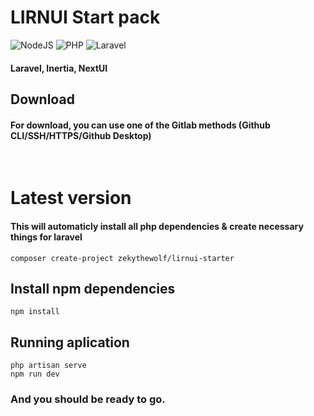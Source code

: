 # LIRNUI Start pack

![NodeJS](https://img.shields.io/badge/NodeJS-20.x-%23fff?style=for-the-badge)
![PHP](https://img.shields.io/badge/PHP-8.2.x-%23fff?style=for-the-badge)
![Laravel](https://img.shields.io/badge/Laravel-11.0-%23fff?style=for-the-badge)

#### Laravel, Inertia, NextUI

## Download
#### For download, you can use one of the Gitlab methods (Github CLI/SSH/HTTPS/Github Desktop)

<br />

# Latest version
#### This will automaticly install all php dependencies & create necessary things for laravel
```
composer create-project zekythewolf/lirnui-starter
```

## Install npm dependencies
```
npm install
```

## Running aplication
```
php artisan serve
npm run dev
```

### And you should be ready to go.
